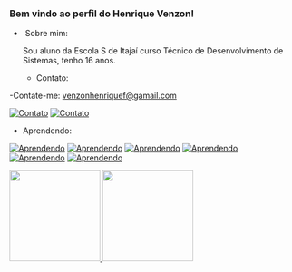  ### Bem vindo ao perfil do Henrique Venzon!

 - ‍ Sobre mim:

   Sou aluno da Escola S de Itajaí curso Técnico de Desenvolvimento de Sistemas, tenho 16 anos.

   -  Contato:

-Contate-me: venzonhenriquef@gamail.com

[![Contato](https://img.shields.io/badge/Instagram-%23E4405F.svg?style=for-the-badge&logo=Instagram&logoColor=white)](https://www.instagram.com/henriquevenzon_/)
[![Contato](https://img.shields.io/badge/linkedin-%230077B5.svg?style=for-the-badge&logo=linkedin&logoColor=white)](www.linkedin.com/in/henrique-venzon)

- Aprendendo: 

[![Aprendendo](https://img.shields.io/badge/Linux-FCC624?style=for-the-badge&logo=linux&logoColor=black)](https://https://www.youtube.com/watch?v=TsaLQAetPLU)
[![Aprendendo](https://img.shields.io/badge/github-%23121011.svg?style=for-the-badge&logo=github&logoColor=white)](https://https://www.youtube.com/watch?v=TsaLQAetPLU)
[![Aprendendo](https://img.shields.io/badge/git-%23F05033.svg?style=for-the-badge&logo=git&logoColor=white)](https://https://www.youtube.com/watch?v=TsaLQAetPLU)
[![Aprendendo](https://img.shields.io/badge/html5-%23E34F26.svg?style=for-the-badge&logo=html5&logoColor=white)](https://https://www.youtube.com/watch?v=TsaLQAetPLU)
[![Aprendendo](https://img.shields.io/badge/css3-%231572B6.svg?style=for-the-badge&logo=css3&logoColor=white)](https://https://www.youtube.com/watch?v=TsaLQAetPLU)
[![Aprendendo](https://img.shields.io/badge/JavaScript-F7DF1E?style=for-the-badge&logo=javascript&logoColor=black)](https://https://www.youtube.com/watch?v=TsaLQAetPLU)

<div align="left">
  <a href="https://github.com/Henrique-Venzon">
  <img height="160em" src="https://github-readme-stats.vercel.app/api?username=Henrique-Venzon&show_icons=true&theme=day-purple"/>
  <img height="160em" src="https://github-readme-stats.vercel.app/api/top-langs/?username=Henrique-Venzon&layout=compact&langs_count=7&theme=day-purple"/>
</div>

